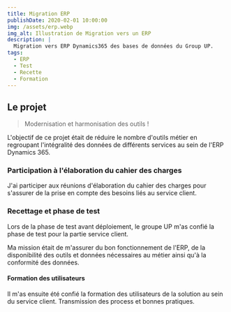 ```yaml
---
title: Migration ERP
publishDate: 2020-02-01 10:00:00
img: /assets/erp.webp
img_alt: Illustration de Migration vers un ERP
description: |
  Migration vers ERP Dynamics365 des bases de données du Group UP.
tags:
  - ERP
  - Test
  - Recette
  - Formation
---
```


## Le projet

> Modernisation et harmonisation des outils !

L'objectif de ce projet était de réduire le nombre d'outils métier en regroupant l'intégralité des données de différents services au sein de l'ERP Dynamics 365.

### Participation à l'élaboration du cahier des charges

J'ai participer aux réunions d'élaboration du cahier des charges pour s'assurer de la prise en compte des besoins liés au service client.

### Recettage et phase de test

Lors de la phase de test avant déploiement, le groupe UP m'as confié la phase de test pour la partie service client.

Ma mission était de m'assurer du bon fonctionnement de l'ERP, de la disponibilité des outils et données nécessaires au métier ainsi qu'à la conformité des données. 

#### Formation des utilisateurs

Il m'as ensuite été confié la formation des utilisateurs de la solution au sein du service client.
Transmission des process et bonnes pratiques.